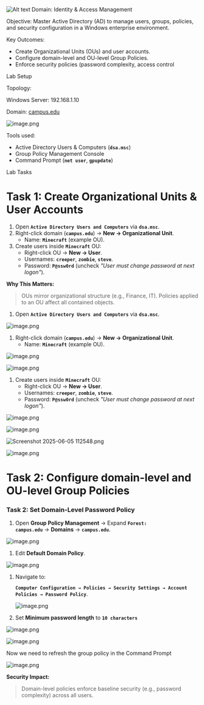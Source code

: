 ![Alt text](relative/path/to/image.jpg)
Domain: Identity & Access Management

Objective: Master Active Directory (AD) to manage users, groups, policies, and security configuration in a Windows enterprise environment.

Key Outcomes: 

- Create Organizational Units (OUs) and user accounts.
- Configure domain-level and OU-level Group Policies.
- Enforce security policies (password complexity, access control

Lab Setup

Topology:

Windows Server: 192.168.1.10

Domain: [campus.edu](http://campus.edu/)    

![image.png](attachment:f71eb6fc-fdff-4569-9ad6-c29d677d2d51:image.png)

Tools used: 

- Active Directory Users & Computers (**`dsa.msc`**)
- Group Policy Management Console
- Command Prompt (**`net user`**, **`gpupdate`**)

Lab Tasks

# **Task 1: Create Organizational Units & User Accounts**

1. Open **`Active Directory Users and Computers`** via **`dsa.msc`**.
2. Right-click domain (**`campus.edu`**) → **New → Organizational Unit**.
    - Name: **`Minecraft`** (example OU).
3. Create users inside **`Minecraft`** OU:
    - Right-click OU → **New → User**.
    - Usernames: **`creeper`**, **`zombie`**, **`steve`**.
    - Password: **`P@ssw0rd`** (uncheck *"User must change password at next logon"*).

**Why This Matters:**

> OUs mirror organizational structure (e.g., Finance, IT). Policies applied to an OU affect all contained objects.
> 
1. Open **`Active Directory Users and Computers`** via **`dsa.msc`**.

![image.png](attachment:29b79ce3-846a-4d2a-8163-23103100e79a:image.png)

1. Right-click domain (**`campus.edu`**) → **New → Organizational Unit**.
    - Name: **`Minecraft`** (example OU).

![image.png](attachment:27f0fcdb-de53-4e50-bb29-a0fd8f52a0ce:image.png)

![image.png](attachment:9f8bd055-94d8-4a32-ac18-30a498f107af:image.png)

1. Create users inside **`Minecraft`** OU:
    - Right-click OU → **New → User**.
    - Usernames: **`creeper`**, **`zombie`**, **`steve`**.
    - Password: **`P@ssw0rd`** (uncheck *"User must change password at next logon"*).

![image.png](attachment:1e12d79c-0c75-4a21-a48d-ead46af3fb9b:image.png)

![image.png](attachment:4d0c9aaa-2daf-438f-b0ae-1750b30e198c:image.png)

![Screenshot 2025-06-05 112548.png](attachment:a8cfae74-9917-4349-b649-51b5805b4923:Screenshot_2025-06-05_112548.png)

![image.png](attachment:e5f937cd-8dee-45f2-a46d-de5f176928ce:image.png)

# Task 2: **Configure domain-level and OU-level Group Policies**

### **Task 2: Set Domain-Level Password Policy**

1. Open **Group Policy Management** → Expand **`Forest: campus.edu`** → **Domains** → **`campus.edu`**.

![image.png](attachment:e647b418-f7fe-447c-ac65-a062b5b123f7:image.png)

1. Edit **Default Domain Policy**.

![image.png](attachment:6ec3d326-672f-4375-a421-106a7beacdf5:image.png)

1. Navigate to:
    
    **`Computer Configuration → Policies → Security Settings → Account Policies → Password Policy`**.
    
    ![image.png](attachment:80a70e96-628e-4816-ba97-aa8dbba310f6:image.png)
    
2. Set **Minimum password length** to **`10 characters`**

![image.png](attachment:2c36f43e-e9bc-44e1-9c37-c208c43df205:image.png)

![image.png](attachment:e47e4cd3-e46a-4336-a699-d751c3044f49:image.png)

Now we need to refresh the group policy in the Command Prompt 

![image.png](attachment:81e4d2b4-ac1c-4e73-9675-a96da509b373:image.png)

**Security Impact:**

> Domain-level policies enforce baseline security (e.g., password complexity) across all users.
>
